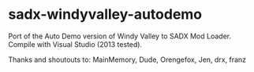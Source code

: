 sadx-windyvalley-autodemo
=========================

Port of the Auto Demo version of Windy Valley to SADX Mod Loader.
Compile with Visual Studio (2013 tested).

Thanks and shoutouts to:
MainMemory, Dude, Orengefox, Jen, drx, franz


